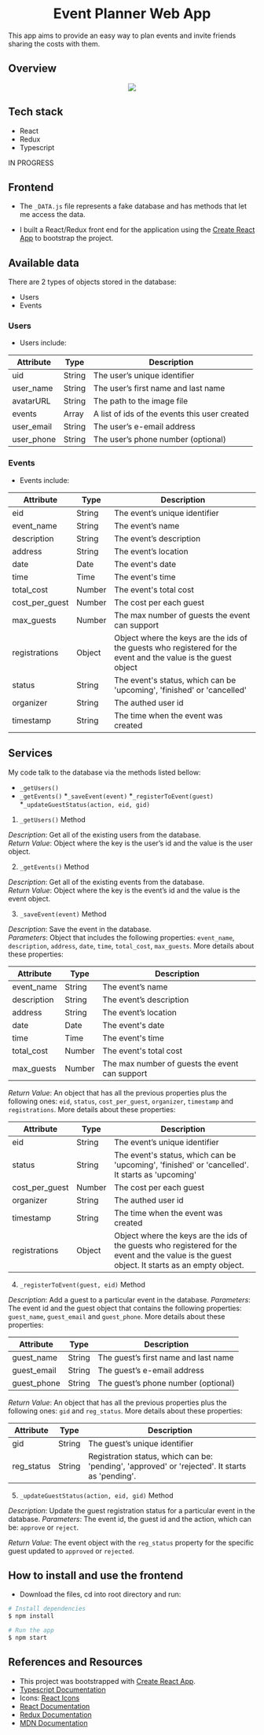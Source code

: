 <!-- <p align="center"><a href="https://marinafroes.github.io/RDND-project2-WouldYouRather/#/login" target="_blank"><img src="./src/icons/mylogo.svg" alt="logo" title="logo" width="80"></a></p> -->
<h1 align="center">Event Planner Web App</h1>

This app aims to provide an easy way to plan events and invite friends sharing the costs with them.
<!-- TODO: Describe how it works -->

## Overview
<p align="center"><img src="./src/assets/images/Create Event.png" align="center" /></p>

## Tech stack

- React
- Redux
- Typescript
<!-- TODO: Add the rest of the tech stack -->
IN PROGRESS
 
## Frontend

- The `_DATA.js` file represents a fake database and has methods that let me access the data.

- I built a React/Redux front end for the application using the [Create React App](https://github.com/facebook/create-react-app) to bootstrap the project.

## Available data

There are 2 types of objects stored in the database:

* Users
* Events

### Users

- Users include:

| Attribute    | Type             | Description           |
|-----------------|------------------|-------------------         |
| uid                 | String           | The user’s unique identifier |
| user_name          | String           | The user’s first name  and last name     |
| avatarURL  | String           | The path to the image file |
| events | Array | A list of ids of the events this user created|
| user_email      | String         |  The user’s e-email address |
| user_phone  | String | The user’s phone number (optional) |

### Events

- Events include:

| Attribute | Type | Description |
|-----------------|------------------|-------------------|
| eid                  | String | The event’s unique identifier |
| event_name          | String           | The event’s name |
| description         | String           | The event’s description |
| address         | String           | The event’s location |
| date        | Date | The event's date |
| time        | Time | The event's time |
| total_cost | Number | The event's total cost|
| cost_per_guest | Number | The cost per each guest|
| max_guests | Number | The max number of guests the event can support|
| registrations | Object | Object where the keys are the ids of the guests who registered for the event and the value is the guest object |
| status | String | The event's status, which can be 'upcoming', 'finished' or 'cancelled' |
| organizer | String | The authed user id |
| timestamp | String | The time when the event was created |


## Services

My code talk to the database via the methods listed bellow:

* `_getUsers()`
* `_getEvents()`
*`_saveEvent(event)`
*`_registerToEvent(guest)`
*`_updateGuestStatus(action, eid, gid)`
<!-- TODO: _addUser(user) -->

1) `_getUsers()` Method

*Description*: Get all of the existing users from the database.  
*Return Value*: Object where the key is the user’s id and the value is the user object.

2) `_getEvents()` Method

*Description*: Get all of the existing events from the database.  
*Return Value*: Object where the key is the event’s id and the value is the event object.

3) `_saveEvent(event)` Method

*Description*: Save the event in the database.  
*Parameters*:  Object that includes the following properties: `event_name`, `description`, `address`, `date`, `time`, `total_cost`, `max_guests`. More details about these properties:

| Attribute | Type | Description |
|-----------------|------------------|-------------------|
| event_name          | String           | The event’s name |
| description         | String           | The event’s description |
| address         | String           | The event’s location |
| date        | Date | The event's date |
| time        | Time | The event's time |
| total_cost | Number | The event's total cost|
| max_guests | Number | The max number of guests the event can support|

*Return Value*:  An object that has all the previous properties plus the following ones: `eid`, `status`, `cost_per_guest`, `organizer`, `timestamp` and `registrations`. More details about these properties:

| Attribute | Type | Description |
|-----------------|------------------|-------------------|
| eid                  | String | The event’s unique identifier |
| status | String | The event's status, which can be 'upcoming', 'finished' or 'cancelled'. It starts as 'upcoming' |
| cost_per_guest | Number | The cost per each guest|
| organizer | String | The authed user id |
| timestamp | String | The time when the event was created |
| registrations | Object | Object where the keys are the ids of the guests who registered for the event and the value is the guest object. It starts as an empty object. |

4) `_registerToEvent(guest, eid)` Method

*Description*: Add a guest to a particular event in the database.
*Parameters*: The event id and the guest object that contains the following properties: `guest_name`, `guest_email` and `guest_phone`. More details about these properties:

| Attribute | Type | Description |
|-----------------|------------------|-------------------|
| guest_name          | String           | The guest’s first name  and last name     |
| guest_email      | String         |  The guest’s e-email address |
| guest_phone  | String | The guest’s phone number (optional) |

*Return Value*:  An object that has all the previous properties plus the following ones: `gid` and `reg_status`. More details about these properties:

| Attribute | Type | Description |
|-----------------|------------------|-------------------|
| gid                  | String | The guest’s unique identifier |
| reg_status | String | Registration status, which can be: 'pending', 'approved' or 'rejected'. It starts as 'pending'.|

5) `_updateGuestStatus(action, eid, gid)` Method

*Description*: Update the guest registration status for a particular event in the database.
*Parameters*: The event id, the guest id and the action, which can be: `approve` or `reject`. 

*Return Value*:  The event object with the `reg_status` property for the specific guest updated to `approved` or `rejected`.


## How to install and use the frontend

- Download the files, cd into root directory and run:
```bash
# Install dependencies
$ npm install

# Run the app
$ npm start
```  

## References and Resources

- This project was bootstrapped with [Create React App](https://github.com/facebook/create-react-app).
- [Typescript Documentation](https://www.typescriptlang.org/docs/home)
- Icons: [React Icons](https://react-icons.netlify.com/#/icons/fa)
- [React Documentation](https://reactjs.org)
- [Redux Documentation](https://redux.js.org/)
- [MDN Documentation](https://developer.mozilla.org)
